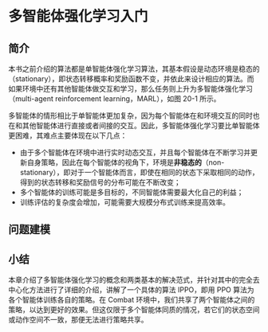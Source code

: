 

<!--
 * @version:
 * @Author:  StevenJokess（蔡舒起） https://github.com/StevenJokess
 * @Date: 2023-02-23 20:14:03
 * @LastEditors:  StevenJokess（蔡舒起） https://github.com/StevenJokess
 * @LastEditTime: 2023-02-23 20:17:14
 * @Description:
 * @Help me: 如有帮助，请赞助，失业3年了。![支付宝收款码](https://github.com/StevenJokess/d2rl/blob/master/img/%E6%94%B6.jpg)
 * @TODO::
 * @Reference:
-->
# 多智能体强化学习入门

## 简介

本书之前介绍的算法都是单智能体强化学习算法，其基本假设是动态环境是稳态的（stationary），即状态转移概率和奖励函数不变，并依此来设计相应的算法。而如果环境中还有其他智能体做交互和学习，那么任务则上升为多智能体强化学习（multi-agent reinforcement learning，MARL），如图 20-1 所示。

多智能体的情形相比于单智能体更加复杂，因为每个智能体在和环境交互的同时也在和其他智能体进行直接或者间接的交互。因此，多智能体强化学习要比单智能体更困难，其难点主要体现在以下几点：

- 由于多个智能体在环境中进行实时动态交互，并且每个智能体在不断学习并更新自身策略，因此在每个智能体的视角下，环境是**非稳态的**（non-stationary），即对于一个智能体而言，即使在相同的状态下采取相同的动作，得到的状态转移和奖励信号的分布可能在不断改变；
- 多个智能体的训练可能是多目标的，不同智能体需要最大化自己的利益；
- 训练评估的复杂度会增加，可能需要大规模分布式训练来提高效率。

## 问题建模




## 小结

本章介绍了多智能体强化学习的概念和两类基本的解决范式，并针对其中的完全去中心化方法进行了详细的介绍，讲解了一个具体的算法 IPPO，即用 PPO 算法为各个智能体训练各自的策略。在 Combat 环境中，我们共享了两个智能体之间的策略，以达到更好的效果。但这仅限于多个智能体同质的情况，若它们的状态空间或动作空间不一致，那便无法进行策略共享。

[1]: https://hrl.boyuai.com/chapter/3/%E5%A4%9A%E6%99%BA%E8%83%BD%E4%BD%93%E5%BC%BA%E5%8C%96%E5%AD%A6%E4%B9%A0%E5%85%A5%E9%97%A8
